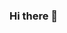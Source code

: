 ### Hi there 👋

<!--
**2826283816/2826283816** is a ✨ _special_ ✨ repository because its `README.md` (this file) appears on your GitHub profile.

我是肠粉加皮，来自广东潮州的一名大一新生
喜欢打游戏，学习了解汉语言文学。虽然现在对计算机方面一窍不通，但是相信通过4年的学习，我能得到自己想要的知识。
对大学生活，希望能够过英语四六级和考研
